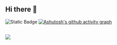 ## Hi there 👋

![Static Badge](https://img.shields.io/badge/Shkibidi_Aboba-845bd5)
[![Ashutosh's github activity graph](https://github-readme-activity-graph.vercel.app/graph?username=Zennixxx&hide_border=true&hide_title=true&bg_color=0d1117&color=ffffff&line=845bd5&point=845bd5)](https://github.com/Zennixxx/github-readme-activity-graph)

<br/>
<img src="https://github-readme-stats.vercel.app/api/top-langs/?username=Zennixxx&hide_border=true&layout=compact&bg_color=0d1117&text_color=ffffff" align="left" />  
<br/>  
